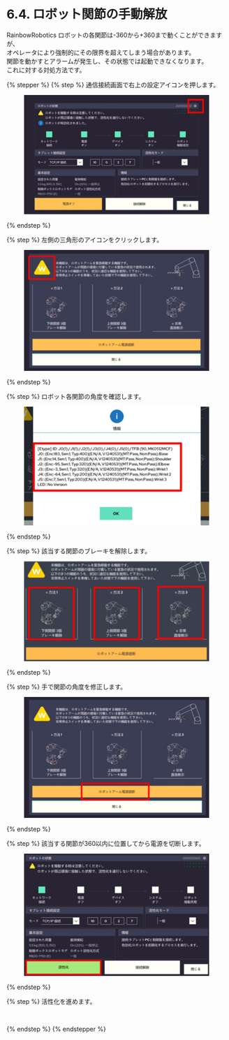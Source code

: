 # 6.4. ロボット関節の手動解放

RainbowRobotics ロボットの各関節は-360から+360まで動くことができますが、\
オペレータにより強制的にその限界を超えてしまう場合があります。\
関節を動かすとアラームが発生し、その状態では起動できなくなります。\
これに対する対処方法です。

{% stepper %}
{% step %}
通信接続画面で右上の設定アイコンを押します。

<div align="left"><figure><img src="../images/jp/chapter6/section6.4.1.jpg" alt=""><figcaption></figcaption></figure></div>
{% endstep %}

{% step %}
左側の三角形のアイコンをクリックします。

<div align="left"><figure><img src="../images/jp/chapter6/section6.4.2.jpg" alt=""><figcaption></figcaption></figure></div>
{% endstep %}

{% step %}
ロボット各関節の角度を確認します。

<div align="left"><figure><img src="../images/jp/chapter6/section6.4.3.jpg" alt=""><figcaption></figcaption></figure></div>
{% endstep %}

{% step %}
該当する関節のブレーキを解除します。

<div align="left"><figure><img src="../images/jp/chapter6/section6.4.4.jpg" alt=""><figcaption></figcaption></figure></div>
{% endstep %}

{% step %}
手で関節の角度を修正します。

<div align="left"><figure><img src="../images/jp/chapter6/section6.4.5.jpg" alt=""><figcaption></figcaption></figure></div>
{% endstep %}

{% step %}
該当する関節が360以内に位置してから電源を切断します。

<div align="left"><figure><img src="../images/jp/chapter6/section6.4.6.jpg" alt=""><figcaption></figcaption></figure></div>
{% endstep %}

{% step %}
活性化を進めます。

<div align="left"><figure><img src="../images/jp/chapter6/section6.4.7.jpg" alt=""><figcaption></figcaption></figure></div>
{% endstep %}
{% endstepper %}
